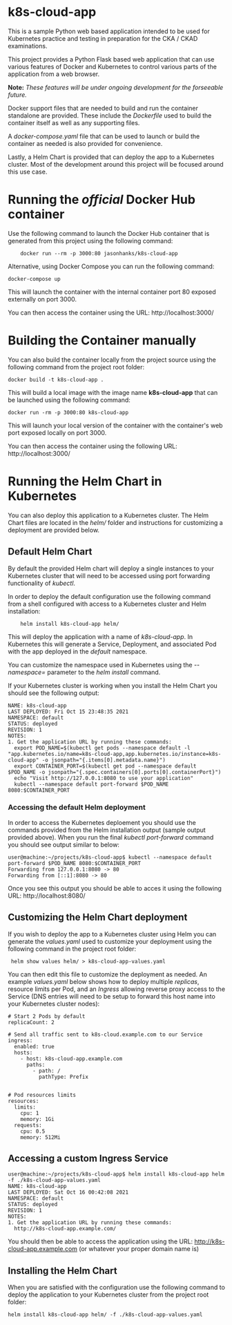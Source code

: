 # k8s-cloud-app

This is a sample Python web based application intended to be used for Kubernetes practice and testing in preparation for the CKA / CKAD examinations.

This project provides a Python Flask based web application that can use various features of Docker and Kubernetes to control various parts of the application from a web browser. 

**Note:** *These features will be under ongoing development for the forseeable future.*

Docker support files that are needed to build and run the container standalone are provided. These include the *Dockerfile* used to build the container itself as well as any supporting files. 

A *docker-compose.yaml* file that can be used to launch or build the container as needed is also provided for convenience.

Lastly, a Helm Chart is provided that can deploy the app to a Kubernetes cluster. Most of the development around this project will be focused around this use case.


# Running the *official* Docker Hub container

Use the following command to launch the Docker Hub container that is generated from this project using the following command:

```
    docker run --rm -p 3000:80 jasonhanks/k8s-cloud-app
```

Alternative, using Docker Compose you can run the following command:

```
docker-compose up
```

This will launch the container with the internal container port 80 exposed externally on port 3000. 

You can then access the container using the URL: http://localhost:3000/


# Building the Container manually

You can also build the container locally from the project source using the following command from the project root folder:

```
docker build -t k8s-cloud-app .
```

This will build a local image with the image name **k8s-cloud-app** that can be launched using the following command:

```
docker run -rm -p 3000:80 k8s-cloud-app
```

This will launch your local version of the container with the container's web port exposed locally on port 3000. 

You can then access the container using the following URL: http://localhost:3000/



# Running the Helm Chart in Kubernetes

You can also deploy this application to a Kubernetes cluster. The Helm Chart files are located in the *helm/* folder and instructions for customizing a deployment are provided below.


## Default Helm Chart

By default the provided Helm chart will deploy a single instances to your Kubernetes cluster that will need to be accessed using port forwarding functionality of *kubectl*. 

In order to deploy the default configuration use the following command from a shell configured with access to a Kubernetes cluster and Helm installation:

```
    helm install k8s-cloud-app helm/
```

This will deploy the application with a name of *k8s-cloud-app*. In Kubernetes this will generate a Service, Deployment, and associated Pod with the app deployed in the *default* namespace. 

You can customize the namespace used in Kubernetes using the *--namespace=<namespace>* parameter to the *helm install* command.

If your Kubernetes cluster is working when you install the Helm Chart you should see the following output:

```
NAME: k8s-cloud-app
LAST DEPLOYED: Fri Oct 15 23:48:35 2021
NAMESPACE: default
STATUS: deployed
REVISION: 1
NOTES:
1. Get the application URL by running these commands:
  export POD_NAME=$(kubectl get pods --namespace default -l "app.kubernetes.io/name=k8s-cloud-app,app.kubernetes.io/instance=k8s-cloud-app" -o jsonpath="{.items[0].metadata.name}")
  export CONTAINER_PORT=$(kubectl get pod --namespace default $POD_NAME -o jsonpath="{.spec.containers[0].ports[0].containerPort}")
  echo "Visit http://127.0.0.1:8080 to use your application"
  kubectl --namespace default port-forward $POD_NAME 8080:$CONTAINER_PORT
```

### Accessing the default Helm deployment

In order to access the Kubernetes deploement you should use the commands provided from the Helm installation output (sample output provided above). When you run the final *kubectl port-forward* command you should see output similar to below:

```
user@machine:~/projects/k8s-cloud-app$ kubectl --namespace default port-forward $POD_NAME 8080:$CONTAINER_PORT
Forwarding from 127.0.0.1:8080 -> 80
Forwarding from [::1]:8080 -> 80
```

Once you see this output you should be able to acces it using the following URL: http://localhost:8080/


## Customizing the Helm Chart deployment

If you wish to deploy the app to a Kubernetes cluster using Helm you can generate the *values.yaml* used to customize your deployment using the following command in the project root folder:

```
 helm show values helm/ > k8s-cloud-app-values.yaml
```

You can then edit this file to customize the deployment as needed. An example *values.yaml* below shows how to deploy multiple *replicas*, resource limits per Pod, and an *Ingress* allowing reverse proxy access to the Service (DNS entries will need to be setup to forward this host name into your Kubernetes cluster nodes):

```
# Start 2 Pods by default
replicaCount: 2

# Send all traffic sent to k8s-cloud.example.com to our Service
ingress:
  enabled: true
  hosts:
    - host: k8s-cloud-app.example.com
      paths:
        - path: /
          pathType: Prefix


# Pod resources limits
resources:
  limits:
    cpu: 1
    memory: 1Gi
  requests:
    cpu: 0.5
    memory: 512Mi
```


## Accessing a custom Ingress Service

```
user@machine:~/projects/k8s-cloud-app$ helm install k8s-cloud-app helm -f ./k8s-cloud-app-values.yaml
NAME: k8s-cloud-app
LAST DEPLOYED: Sat Oct 16 00:42:08 2021
NAMESPACE: default
STATUS: deployed
REVISION: 1
NOTES:
1. Get the application URL by running these commands:
  http://k8s-cloud-app.example.com/
```

You should then be able to access the application using the URL: http://k8s-cloud-app.example.com (or whatever your proper domain name is)


## Installing the Helm Chart

When you are satisfied with the configuration use the following command to deploy the application to your Kubernetes cluster from the project root folder:

```
helm install k8s-cloud-app helm/ -f ./k8s-cloud-app-values.yaml
```
